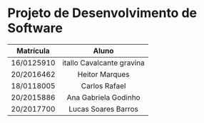 # Projeto de Desenvolvimento de Software 


|  Matrícula |             Aluno           |
|:----------:|:---------------------------:|
| 16/0125910 | itallo Cavalcante gravina   |
| 20/2016462 | Heitor Marques              |
| 18/0118005 | Carlos Rafael               |
| 20/2015886 | Ana Gabriela Godinho        |
| 20/2017700 | Lucas Soares Barros         |
